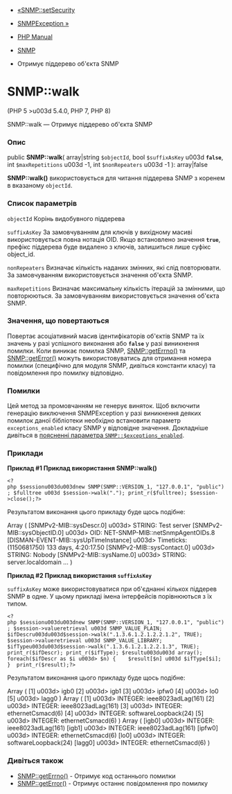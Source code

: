 - [«SNMP::setSecurity](snmp.setsecurity.md)
- [SNMPException »](class.snmpexception.md)

- [PHP Manual](index.md)
- [SNMP](class.snmp.md)
- Отримує піддерево об'єкта SNMP

# SNMP::walk

(PHP 5 \>u003d 5.4.0, PHP 7, PHP 8)

SNMP::walk — Отримує піддерево об'єкта SNMP

### Опис

public **SNMP::walk**(
array\|string `$objectId`,
bool `$suffixAsKey` u003d **`false`**,
int `$maxRepetitions` u003d -1,
int `$nonRepeaters` u003d -1
): array\|false

**SNMP::walk()** використовується для читання піддерева SNMP з коренем в
вказаному `objectId`.

### Список параметрів

`objectId`
Корінь видобувного піддерева

`suffixAsKey`
За замовчуванням для ключів у вихідному масиві використовується повна нотація
OID. Якщо встановлено значення **`true`**, префікс піддерева буде
видалено з ключів, залишиться лише суфікс object_id.

`nonRepeaters`
Визначає кількість наданих змінних, які слід
повторювати. За замовчуванням використовується значення об'єкта SNMP.

`maxRepetitions`
Визначає максимальну кількість ітерацій за змінними, що повторюються.
За замовчуванням використовується значення об'єкта SNMP.

### Значення, що повертаються

Повертає асоціативний масив ідентифікаторів об'єктів SNMP та їх
значень у разі успішного виконання або **`false`** у разі
виникнення помилки. Коли виникає помилка SNMP,
[SNMP::getErrno()](snmp.geterrno.md) та
[SNMP::getError()](snmp.geterror.md) можуть використовуватись для
отримання номера помилки (специфічно для модуля SNMP, дивіться константи
класу) та повідомлення про помилку відповідно.

### Помилки

Цей метод за промовчанням не генерує виняток. Щоб включити
генерацію виключення SNMPException у разі виникнення деяких помилок
даної бібліотеки необхідно встановити параметр `exceptions_enabled`
класу SNMP у відповідне значення. Докладніше дивіться в [поясненні
параметра
`SNMP::$exceptions_enabled`](class.snmp.md#snmp.props.exceptions-enabled).

### Приклади

**Приклад #1 Приклад використання **SNMP::walk()****

`<?php $sessionu003du003dnew SNMP(SNMP::VERSION_1, "127.0.0.1", "public"); $fulltree u003d $session->walk("."); print_r($fulltree); $session->close();?> `

Результатом виконання цього прикладу буде щось подібне:

Array
(
[SNMPv2-MIB::sysDescr.0] u003d> STRING: Test server
[SNMPv2-MIB::sysObjectID.0] u003d> OID: NET-SNMP-MIB::netSnmpAgentOIDs.8
[DISMAN-EVENT-MIB::sysUpTimeInstance] u003d> Timeticks: (1150681750) 133 days, 4:20:17.50
[SNMPv2-MIB::sysContact.0] u003d> STRING: Nobody
[SNMPv2-MIB::sysName.0] u003d> STRING: server.localdomain
...
)

**Приклад #2 Приклад використання `suffixAsKey`**

`suffixAsKey` може використовуватися при об'єднанні кількох
піддерев SNMP в одне. У цьому прикладі імена інтерфейсів порівнюються
з їх типом.

`<?php $sessionu003du003dnew SNMP(SNMP::VERSION_1, "127.0.0.1", "public"); $session->valueretrieval u003d SNMP_VALUE_PLAIN; $ifDescru003du003d$session->walk(".1.3.6.1.2.1.2.2.1.2", TRUE); $session->valueretrieval u003d SNMP_VALUE_LIBRARY; $ifTypeu003du003d$session->walk(".1.3.6.1.2.1.2.2.1.3", TRUE); print_r($ifDescr); print_r($ifType); $resultu003du003d array(); foreach($ifDescr as $i u003d> $n) {    $result[$n] u003d $ifType[$i]; }  print_r($result);?> `

Результатом виконання цього прикладу буде щось подібне:

Array
(
[1] u003d> igb0
[2] u003d> igb1
[3] u003d> ipfw0
[4] u003d> lo0
[5] u003d> lagg0
)
Array
(
[1] u003d> INTEGER: ieee8023adLag(161)
[2] u003d> INTEGER: ieee8023adLag(161)
[3] u003d> INTEGER: ethernetCsmacd(6)
[4] u003d> INTEGER: softwareLoopback(24)
[5] u003d> INTEGER: ethernetCsmacd(6)
)
Array
(
[igb0] u003d> INTEGER: ieee8023adLag(161)
[igb1] u003d> INTEGER: ieee8023adLag(161)
[ipfw0] u003d> INTEGER: ethernetCsmacd(6)
[lo0] u003d> INTEGER: softwareLoopback(24)
[lagg0] u003d> INTEGER: ethernetCsmacd(6)
)

### Дивіться також

- [SNMP::getErrno()](snmp.geterrno.md) - Отримує код останнього
помилки
- [SNMP::getError()](snmp.geterror.md) - Отримує останнє
повідомлення про помилку
